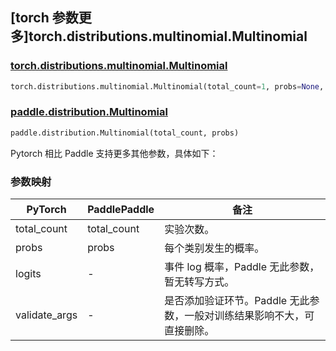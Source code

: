 ## [torch 参数更多]torch.distributions.multinomial.Multinomial

### [torch.distributions.multinomial.Multinomial](https://pytorch.org/docs/stable/distributions.html#torch.distributions.multinomial.Multinomial)

```python
torch.distributions.multinomial.Multinomial(total_count=1, probs=None, logits=None, validate_args=None)
```

### [paddle.distribution.Multinomial](https://www.paddlepaddle.org.cn/documentation/docs/zh/develop/api/paddle/distribution/Multinomial_cn.html)

```python
paddle.distribution.Multinomial(total_count, probs)
```

Pytorch 相比 Paddle 支持更多其他参数，具体如下：

### 参数映射

| PyTorch       | PaddlePaddle | 备注                                           |
| ------------- | ------------ | ---------------------------------------------- |
| total_count   | total_count  | 实验次数。                                     |
| probs         | probs        | 每个类别发生的概率。                           |
| logits        | -            | 事件 log 概率，Paddle 无此参数，暂无转写方式。 |
| validate_args | -            | 是否添加验证环节。Paddle 无此参数，一般对训练结果影响不大，可直接删除。  |
